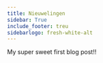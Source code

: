 ```yaml
---
title: Nieuwelingen
sidebar: True
include_footer: treu
sidebarlogo: fresh-white-alt
---
```


My super sweet first blog post!!
